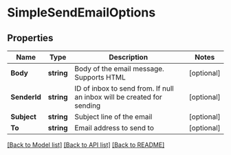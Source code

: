 # SimpleSendEmailOptions

## Properties

Name | Type | Description | Notes
------------ | ------------- | ------------- | -------------
**Body** | **string** | Body of the email message. Supports HTML | [optional] 
**SenderId** | **string** | ID of inbox to send from. If null an inbox will be created for sending | [optional] 
**Subject** | **string** | Subject line of the email | [optional] 
**To** | **string** | Email address to send to | [optional] 

[[Back to Model list]](../README#documentation-for-models) [[Back to API list]](../README#documentation-for-api-endpoints) [[Back to README]](../README)


